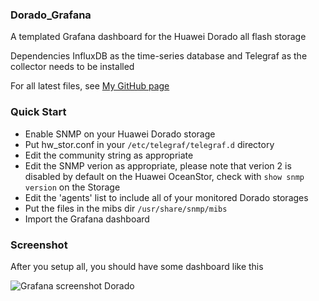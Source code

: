 ### Dorado_Grafana
A templated Grafana dashboard for the Huawei Dorado all flash storage

Dependencies InfluxDB as the time-series database and Telegraf as the collector needs to be installed

For all latest files, see [My GitHub page](https://github.com/dkruyt/OceanStor_Grafana)

### Quick Start

* Enable SNMP on your Huawei Dorado storage
* Put hw_stor.conf in your `/etc/telegraf/telegraf.d` directory
* Edit the community string as appropriate
* Edit the SNMP verion as appropriate, please note that verion 2 is disabled by default on the Huawei OceanStor, check with `show snmp version` on the Storage
* Edit the 'agents' list to include all of your monitored Dorado storages
* Put the files in the mibs dir `/usr/share/snmp/mibs`
* Import the Grafana dashboard

### Screenshot

After you setup all, you should have some dashboard like this

![Grafana screenshot Dorado](https://github.com/dkruyt/OceanStor_Grafana/blob/master/Grafana___Huawei_Storage_edit.jpg?raw=true)
